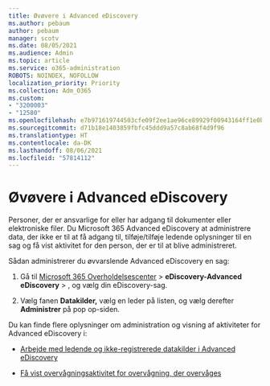 ```yaml
---
title: Øvøvere i Advanced eDiscovery
ms.author: pebaum
author: pebaum
manager: scotv
ms.date: 08/05/2021
ms.audience: Admin
ms.topic: article
ms.service: o365-administration
ROBOTS: NOINDEX, NOFOLLOW
localization_priority: Priority
ms.collection: Adm_O365
ms.custom:
- "3200003"
- "12580"
ms.openlocfilehash: e7b971619744503cfe09f2ee1ae96ce89929f00943164ff1e0b26e15e74ab8b9
ms.sourcegitcommit: d71b18e1403859fbfc45ddd9a57c8ab68f4d9f96
ms.translationtype: HT
ms.contentlocale: da-DK
ms.lasthandoff: 08/06/2021
ms.locfileid: "57814112"
---
```

# <a name="custodians-in-advanced-ediscovery"></a>Øvøvere i Advanced eDiscovery

Personer, der er ansvarlige for eller har adgang til dokumenter eller elektroniske filer. Du Microsoft 365 Advanced eDiscovery at administrere data, der ikke er til at få adgang til, tilføje/tilføje ledende oplysninger til en sag og få vist aktivitet for den person, der er til at blive administreret.

Sådan administrerer du øvvarslende Advanced eDiscovery en sag:

1. Gå til [Microsoft 365 Overholdelsescenter](https://compliance.microsoft.com/)  >  **eDiscovery-Advanced eDiscovery**  >  , og vælg din eDiscovery-sag.

1. Vælg fanen **Datakilder,** vælg en leder på listen, og vælg derefter **Administrer** på pop op-siden.

Du kan finde flere oplysninger om administration og visning af aktiviteter for Advanced eDiscovery i:

- [Arbejde med ledende og ikke-registrerede datakilder i Advanced eDiscovery](/microsoft-365/compliance/managing-custodians)

- [Få vist overvågningsaktivitet for overvågning, der overvåges](/microsoft-365/compliance/view-custodian-activity)